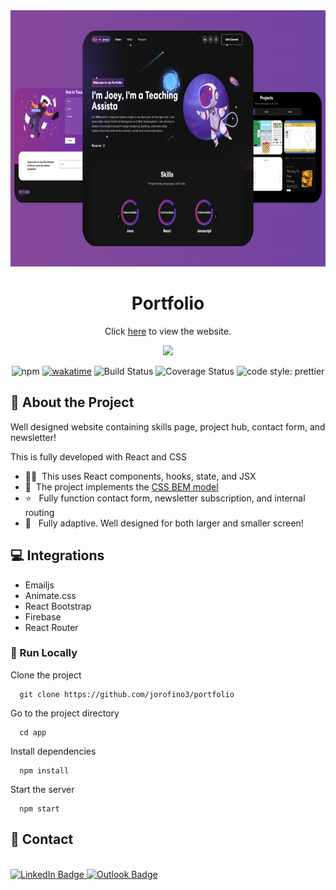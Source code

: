 
<div align="center">
<a href="https://jorofino.com">
  <img width="785" height="410" alt="image" src="app/src/assets/img/Portfolio.png">
</a>
  <h1>Portfolio</h1>

  
  
Click [here](https://jorofino.com) to view the website.

<!-- Badges -->
<div>
  <img src="https://img.shields.io/badge/react%20-%2320232a.svg?&style=for-the-badge&logo=react&logoColor=%2361DAFB" width=auto height="40" />
</div>

  ![npm](https://img.shields.io/npm/v/immer.svg)
  [![wakatime](https://wakatime.com/badge/github/jorofino3/portfolio.svg)](https://wakatime.com/badge/github/jorofino3/portfolio)
  ![Build Status](https://travis-ci.org/immerjs/immer.svg?branch=master)
  ![Coverage Status](https://coveralls.io/repos/github/mweststrate/immer/badge.svg?branch=master)
  ![code style: prettier](https://img.shields.io/badge/code_style-prettier-ff69b4.svg)


</div>


<!-- About the Project -->
## :star2: About the Project
  <p>
    Well designed website containing skills page, project hub, contact form, and newsletter! 
  </p>



This is fully developed with React and CSS

- 👨‍💻 &nbsp;This uses React components, hooks, state, and JSX
- :art: &nbsp;The project implements the [CSS BEM model](https://css-tricks.com/bem-101/) 
- :star:  &nbsp; Fully function contact form, newsletter subscription, and internal routing
- :iphone: &nbsp; Fully adaptive. Well designed for both larger and smaller screen!


## :computer: Integrations

- Emailjs
- Animate.css
- React Bootstrap
- Firebase
- React Router


<!-- Run Locally -->
### :running: Run Locally

Clone the project

```
  git clone https://github.com/jorofino3/portfolio
```

Go to the project directory

```
  cd app
```

Install dependencies

```
  npm install
```

Start the server

```
  npm start
```

<!-- Contact -->
## :handshake: Contact
<div>
  </a> </br>
<a href="https://www.linkedin.com/in/joeyorofino/"><img src="https://img.shields.io/badge/LinkedIn-0A66C2.svg?style=for-the-badge&logo=LinkedIn&logoColor=white" alt="LinkedIn Badge">
  
<a href="mailto:jorofino3@gatech.edu">
  <img src="https://img.shields.io/badge/Microsoft%20Outlook-0078D4.svg?style=for-the-badge&logo=Microsoft-Outlook&logoColor=white" alt="Outlook Badge">
<a/>
    
  </div>
